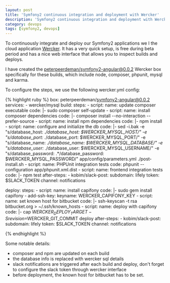 ```yaml
---
layout: post
title: 'Symfony2 continuous integration and deployment with Wercker'
description: 'Symfony2 continuous integration and deployment with Wercker'
category: devops
tags: [symfony2, devops]
---
```


To continuously integrate and deploy our Symfony2 applications we I the cloud application [Wercker](http://wercker.com). It has a very quick setup, is free during beta period and has a nice web interface that allows you to inspect builds and deploys.

I have created the [peterpeerdeman/symfony2-angular@0.0.2](https://app.wercker.com/#applications/5279508609b5e6377c00195f/tab/details) Wercker box specifically for these builds, which include node, composer, phpunit, mysql and karma.

To configure the steps, we use the following wercker.yml config:

{% highlight ruby %}
box: peterpeerdeman/symfony2-angular@0.0.2
services: - wercker/mysql
build:
steps: - script:
name: update composer executable
code: |-
sudo composer self-update - script:
name: install composer dependencies
code: |-
composer install --no-interaction --prefer-source - script:
name: install npm dependencies
code: |-
npm install - script:
name: configure and initialize the db
code: |-
sed -i.bak -e "s/database_host: ._/database_host: $WERCKER_MYSQL_HOST/" -e "s/database_port: ._/database_port: $WERCKER_MYSQL_PORT/" -e "s/database_name: ._/database_name: $WERCKER_MYSQL_DATABASE/" -e "s/database_user: ._/database_user: $WERCKER_MYSQL_USERNAME/" -e "s/database_password: .\*/database_password: $WERCKER_MYSQL_PASSWORD/" app/config/parameters.yml
./post-install.sh - script:
name: PHPUnit integration tests
code: phpunit --configuration app/phpunit.xml.dist - script:
name: frontend integration tests
code: |-
npm test
after-steps: - kobim/slack-post:
subdomain: lifely
token: $SLACK_TOKEN
channel: notifications

deploy:
steps: - script:
name: install capifony
code: |-
sudo gem install capifony - add-ssh-key:
keyname: WERCKER_CAPIFONY_KEY - script:
name: set known host for bitbucket
code: |-
ssh-keyscan -t rsa bitbucket.org > ~/.ssh/known_hosts - script:
name: deploy with capifony
code: |-
cap $WERCKER_DEPLOY_TARGET -S revision=$WERCKER_GIT_COMMIT deploy
after-steps: - kobim/slack-post:
subdomain: lifely
token: $SLACK_TOKEN
channel: notifications

{% endhighlight %}

Some notable details:

-   composer and npm are updated on each build
-   the database info is replaced with wercker sql details
-   slack notifications are triggered after each build and deploy, don't forget to configure the slack token through wercker interface
-   before deployment, the known host for bitbucket has to be set.
